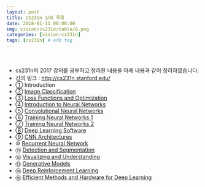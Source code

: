 ```yaml
---
layout: post
title: CS231n 강의 목록
date: 2018-01-11 00:00:00
img: vision/cs231n/table/0.png
categories: [vision-cs231n] 
tags: [cs231n] # add tag
---
```


<br>

- cs231n의 2017 강의를 공부하고 정리한 내용을 아래 내용과 같이 정리하였습니다.
- 강의 링크 : http://cs231n.stanford.edu/
- ① Introduction
- ② [Image Classification](https://gaussian37.github.io/vision-cs231n-image_classification/)
- ③ [Loss Functions and Optimization](https://gaussian37.github.io/vision-cs231n-loss_function_and_optimization/)
- ④ [Introduction to Neural Networks](https://gaussian37.github.io/vision-cs231n-introduction_to_neural_network/)
- ⑤ [Convolutional Neural Networks](https://gaussian37.github.io/vision-cs231n-convolutional_neural_networks/)
- ⑥ [Training Neural Networks 1](https://gaussian37.github.io/vision-cs231n-training_neural_networks_1/)
- ⑦ [Training Neural Networks 2](https://gaussian37.github.io/vision-cs231n-training_neural_networks_2/)
- ⑧ [Deep Learning Software](https://gaussian37.github.io/vision-cs231n-deep_learning_software/)
- ⑨ [CNN Architectures](https://gaussian37.github.io/vision-cs231n-cnn_architectures/)
- ⑩ [Recurrent Neural Network](https://gaussian37.github.io/vision-cs231n-recurrent_neural_network/)
- ⑪ [Detection and Segmentation](https://gaussian37.github.io/vision-cs231n-detection-and-segmentation/)
- ⑫ [Visualizing and Understanding](https://gaussian37.github.io/vision-cs231n-visualizing_and_understanding/)
- ⑬ [Generative Models](https://gaussian37.github.io/vision-cs231n-generative_models/)
- ⑭ [Deep Reinforcement Learning](https://gaussian37.github.io/vision-cs231n-deep_reinforcement_learning/)
- ⑮ [Efficient Methods and Hardware for Deep Learning](https://gaussian37.github.io/vision-cs231n-efficient_method_and_hardware/)